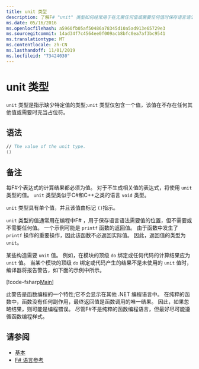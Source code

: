 ```yaml
---
title: unit 类型
description: 了解F# "unit" 类型如何经常用于在无需任何值或需要任何值时保存语言语法需要值的位置。
ms.date: 05/16/2016
ms.openlocfilehash: a5960fb05af50486a78345d10a5ad913e65729e3
ms.sourcegitcommit: 14ad34f7c4564ee0f009acb8bfc0ea7af3bc9541
ms.translationtype: MT
ms.contentlocale: zh-CN
ms.lasthandoff: 11/01/2019
ms.locfileid: "73424030"
---
```

# <a name="unit-type"></a>unit 类型

`unit` 类型是指示缺少特定值的类型;`unit` 类型仅包含一个值，该值在不存在任何其他值或需要时充当占位符。

## <a name="syntax"></a>语法

```fsharp
// The value of the unit type.
()
```

## <a name="remarks"></a>备注

每F#个表达式的计算结果都必须为值。 对于不生成相关值的表达式，将使用 `unit` 类型的值。 `unit` 类型类似于C#和C++之类的语言 `void` 类型。

`unit` 类型具有单个值，并且该值由标记 `()`指示。

`unit` 类型的值通常用在编程中F# ，用于保存语言语法需要值的位置，但不需要或不需要任何值。 一个示例可能是 `printf` 函数的返回值。 由于函数中发生了 `printf` 操作的重要操作，因此该函数不必返回实际值。 因此，返回值的类型为 `unit`。

某些构造需要 `unit` 值。 例如，在模块的顶级 `do` 绑定或任何代码的计算结果应为 `unit` 值。 当某个模块的顶级 `do` 绑定或代码产生的结果不是未使用的 `unit` 值时，编译器将报告警告，如下面的示例中所示。

[!code-fsharp[Main](~/samples/snippets/fsharp/lang-ref-1/snippet901.fs)]

此警告是函数编程的一个特性;它不会显示在其他 .NET 编程语言中。 在纯粹的函数中，函数没有任何副作用，最终返回值是函数调用的唯一结果。 因此，如果忽略结果，则可能是编程错误。 尽管F#不是纯粹的函数编程语言，但最好尽可能遵循函数编程样式。

## <a name="see-also"></a>请参阅

- [基本](basic-types.md)
- [F# 语言参考](index.md)

